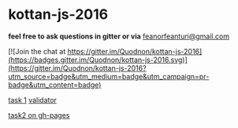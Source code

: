 # kottan-js-2016
**feel free to ask questions in gitter or via** feanorfeanturi@gmail.com

[![Join the chat at https://gitter.im/Quodnon/kottan-js-2016](https://badges.gitter.im/Quodnon/kottan-js-2016.svg)](https://gitter.im/Quodnon/kottan-js-2016?utm_source=badge&utm_medium=badge&utm_campaign=pr-badge&utm_content=badge)

[task 1](https://habrahabr.ru/post/244929/)
[validator](https://validator.w3.org/nu/#l51c20)


[task2 on gh-pages](https://quodnon.github.io/catwork-js-2016/week02/lec04/sematnicForm.html)